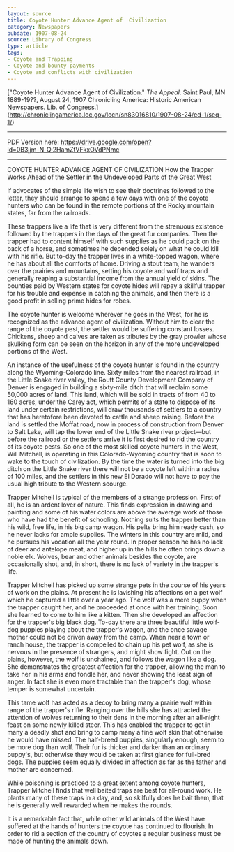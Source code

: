 ```yaml
---
layout: source
title: Coyote Hunter Advance Agent of  Civilization
category: Newspapers
pubdate: 1907-08-24
source: Library of Congress
type: article
tags:
- Coyote and Trapping
- Coyote and bounty payments
- Coyote and conflicts with civilization
---
```


["Coyote Hunter Advance Agent of  Civilization." *The Appeal*. Saint Paul, MN 1889-19??, August 24, 1907 Chronicling America: Historic American Newspapers. Lib. of Congress.] (http://chroniclingamerica.loc.gov/lccn/sn83016810/1907-08-24/ed-1/seq-1/)

***
PDF Version here: https://drive.google.com/open?id=0B3jjm_N_Qi2HamZtVFkxOVdPNmc
***
COYOTE HUNTER ADVANCE AGENT OF CIVILIZATION
How the Trapper Works Ahead of the Settler in the Undeveloped Parts of the Great West

If advocates of the simple life wish to see their doctrines followed to the letter, they should arrange to spend a few days with one of the coyote hunters who can be found in the remote portions of the Rocky mountain states, far from the railroads.

These trappers live a life that is very different from the strenuous existence followed by the trappers in the days of the great fur companies. Then the trapper had to content himself with such supplies as he could pack on the back of a horse, and sometimes he depended solely on what he could kill with his rifle. But to-day the trapper lives in a white-topped wagon, where he has about all the comforts of home. Driving a stout team, he wanders over the prairies and mountains, setting his coyote and wolf traps and generally reaping a substantial income from the annual yield of skins. The bounties paid by Western states for coyote hides will repay a skillful trapper for his trouble and expense in catching the animals, and then there is a good profit in selling prime hides for robes.

The coyote hunter is welcome wherever he goes in the West, for he is recognized as the advance agent of civilization. Without him to clear the range of the coyote pest, the settler would be suffering constant losses. Chickens, sheep and calves are taken as tributes by the gray prowler whose skulking form can be seen on the horizon in any of the more undeveloped portions of the West.

An instance of the usefulness of the coyote hunter is found in the country along the Wyoming-Colorado line. Sixty miles from the nearest railroad, in the Little Snake river valley, the Routt County Development Company of Denver is engaged in building a sixty-mile ditch that will reclaim some 50,000 acres of land. This land, which will be sold in tracts of from 40 to 160 acres, under the Carey act, which permits of a state to dispose of its land under certain restrictions, will draw thousands of settlers to a country that has heretofore been devoted to cattle and sheep raising. Before the land is settled the Moffat road, now in process of construction from Denver to Salt Lake, will tap the lower end of the Little Snake river project—but before the railroad or the settlers arrive it is first desired to rid the country of its coyote pests. So one of the most skilled coyote hunters in the West, Will Mitchell, is operating in this Colorado-Wyoming country that is soon to wake to the touch of civilization. By the time the water is turned into the big ditch on the Little Snake river there will not be a coyote left within a radius of 100 miles, and the settlers in this new El Dorado will not have to pay the usual high tribute to the Western scourge.

Trapper Mitchell is typical of the members of a strange profession. First of all, he is an ardent lover of nature. This finds expression in drawing and painting and some of his water colors are above the average work of those who have had the benefit of schooling. Nothing suits the trapper better than his wild, free life, in his big camp wagon. His pelts bring him ready cash, so he never lacks for ample supplies. The winters in this country are mild, and he pursues his vocation all the year round. In proper season he has no lack of deer and antelope meat, and higher up in the hills he often brings down a noble elk. Wolves, bear and other animals besides the coyote, are occasionally shot, and, in short, there is no lack of variety in the trapper's life.

Trapper Mitchell has picked up some strange pets in the course of his years of work on the plains. At present he is lavishing his affections on a pet wolf which he captured a little over a year ago. The wolf was a mere puppy when the trapper caught her, and he proceeded at once with her training. Soon she learned to come to him like a kitten. Then she developed an affection for the trapper's big black dog. To-day there are three beautiful little wolf-dog puppies playing about the trapper's wagon, and the once savage mother could not be driven away from the camp. When near a town or ranch house, the trapper is compelled to chain up his pet wolf, as she is nervous in the presence of strangers, and might show fight. Out on the plains, however, the wolf is unchained, and follows the wagon like a dog. She demonstrates the greatest affection for the trapper, allowing the man to take her in his arms and fondle her, and never showing the least sign of anger. In fact she is even more tractable than the trapper's dog, whose temper is somewhat uncertain.

This tame wolf has acted as a decoy to bring many a prairie wolf within range of the trapper's rifle. Ranging over the hills she has attracted the attention of wolves returning to their dens in the morning after an all-night feast on some newly killed steer. This has enabled the trapper to get in many a deadly shot and bring to camp many a fine wolf skin that otherwise he would have missed. The half-breed puppies, singularly enough, seem to be more dog than wolf. Their fur is thicker and darker than an ordinary puppy's, but otherwise they would be taken at first glance for full-bred dogs. The puppies seem equally divided in affection as far as the father and mother are concerned.

While poisoning is practiced to a great extent among coyote hunters, Trapper Mitchell finds that well baited traps are best for all-round work. He plants many of these traps in a day, and, so skilfully does he bait them, that he is generally well rewarded when he makes the rounds.

It is a remarkable fact that, while other wild animals of the West have suffered at the hands of hunters the coyote has continued to flourish. In order to rid a section of the country of coyotes a regular business must be made of hunting the animals down.
